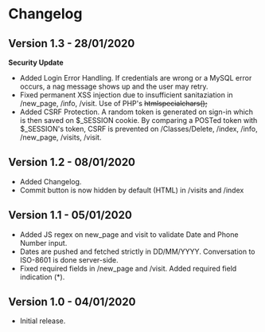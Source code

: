# Changelog

## Version 1.3 - 28/01/2020
**Security Update**
- Added Login Error Handling. If credentials are wrong or a MySQL error occurs, a nag message shows up and the user may retry.
- Fixed permanent XSS injection due to insufficient sanitaziation in /new_page, /info, /visit. Use of PHP's ~~~~htmlspecialchars();~~~~
- Added CSRF Protection. A random token is generated on sign-in which is then saved on $_SESSION cookie. By comparing a POSTed token with $_SESSION's token, CSRF is prevented on /Classes/Delete, /index, /info, /new_page, /visits, /visit.

## Version 1.2 - 08/01/2020
- Added Changelog.
- Commit button is now hidden by default (HTML) in /visits and /index

## Version 1.1 - 05/01/2020
- Added JS regex on new_page and visit to validate Date and Phone Number input.
- Dates are pushed and fetched strictly in DD/MM/YYYY. Conversation to ISO-8601 is done server-side.
- Fixed required fields in /new_page and /visit. Added required field indication (*).


## Version 1.0 - 04/01/2020
- Initial release.
  